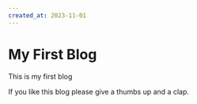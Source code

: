 ```yaml
---
created_at: 2023-11-01
---
```


# My First Blog

This is my first blog

If you like this blog please give a thumbs up and a clap.